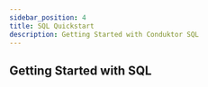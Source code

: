 ```yaml
---
sidebar_position: 4
title: SQL Quickstart
description: Getting Started with Conduktor SQL
---
```


## Getting Started with SQL
